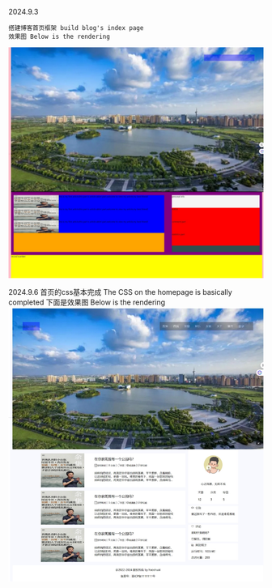 2024.9.3 

    搭建博客首页框架 build blog's index page
    效果图 Below is the rendering

![image](resource/image/rendering/3-9-2024.jpg)

2024.9.6
    首页的css基本完成 The CSS on the homepage is basically completed
    下面是效果图  Below is the rendering
![image](resource/image/rendering/6-9-2024.jpeg)